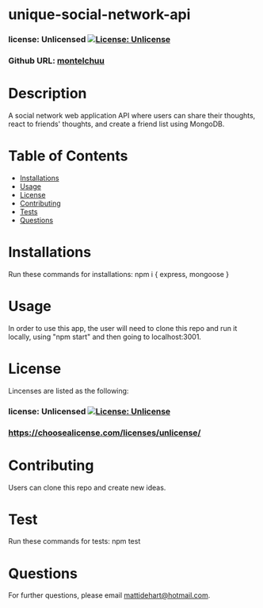 # unique-social-network-api
### license: Unlicensed [![License: Unlicense](https://img.shields.io/badge/license-Unlicense-blue.svg)](http://unlicense.org/)

### Github URL: [montelchuu](https://github.com/montelchuu/)

# Description
A social network web application API where users can share their thoughts, react to friends' thoughts, and create a friend list using MongoDB.

# Table of Contents
* [Installations](#installations)
* [Usage](#usage)
* [License](#license)
* [Contributing](#contributing)
* [Tests](#tests)
* [Questions](#questions)

# Installations
Run these commands for installations: npm i { express, mongoose }

# Usage
In order to use this app, the user will need to clone this repo and run it locally, using "npm start" and then going to localhost:3001.

# License
Lincenses are listed as the following:
### license: Unlicensed [![License: Unlicense](https://img.shields.io/badge/license-Unlicense-blue.svg)](http://unlicense.org/)
### https://choosealicense.com/licenses/unlicense/

# Contributing
Users can clone this repo and create new ideas.

# Test
Run these commands for tests:
npm test

# Questions
For further questions, please email mattidehart@hotmail.com.